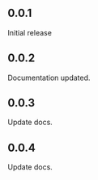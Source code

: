 ## 0.0.1

Initial release

## 0.0.2

Documentation updated.

## 0.0.3

Update docs.

## 0.0.4

Update docs.